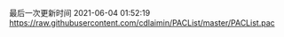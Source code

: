 最后一次更新时间 2021-06-04 01:52:19
https://raw.githubusercontent.com/cdlaimin/PACList/master/PACList.pac

